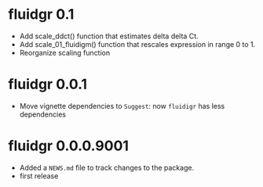 # fluidgr 0.1

* Add scale_ddct() function that estimates delta delta Ct.
* Add scale_01_fluidigm() function that rescales expression in range 0 to 1.
* Reorganize scaling function

# fluidgr 0.0.1

* Move vignette dependencies to `Suggest`: now `fluidigr` has
  less dependencies

# fluidgr 0.0.0.9001

* Added a `NEWS.md` file to track changes to the package.
* first release
